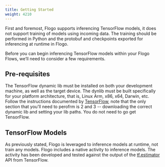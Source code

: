 ```yaml
---
title: Getting Started
weight: 4210
---
```


First and foremost, Flogo supports inferencing TensorFlow models, it does not support training of models using incoming data. The training should be performed in Python and the protobuf and checkpoints exported for inferencing at runtime in Flogo.

Before you can begin inferencing TensorFlow models within your Flogo Flows, we’ll need to consider a few requirements.

## Pre-requisites

The TensorFlow dynamic lib must be installed on both your development machine, as well as the target device. The dynlib must be built specifically for your platform architecture, that is, Linux Arm, x86, x64, Darwin, etc. Follow the instructions documented by [TensorFlow](https://www.tensorflow.org/install/install_go), note that the only section that you'll need to perofrm is 2 and 3 -- downloading the correct dynamic lib and setting your lib paths. You do not need to go get TensorFlow.

## TensorFlow Models
As previously stated, Flogo is leveraged to inference models at runtime, not train any models. Flogo includes a native activity to inference models. The activity has been developed and tested against the output of the [tf.estimator](https://www.tensorflow.org/api_docs/python/tf/estimator) API from TensorFlow.